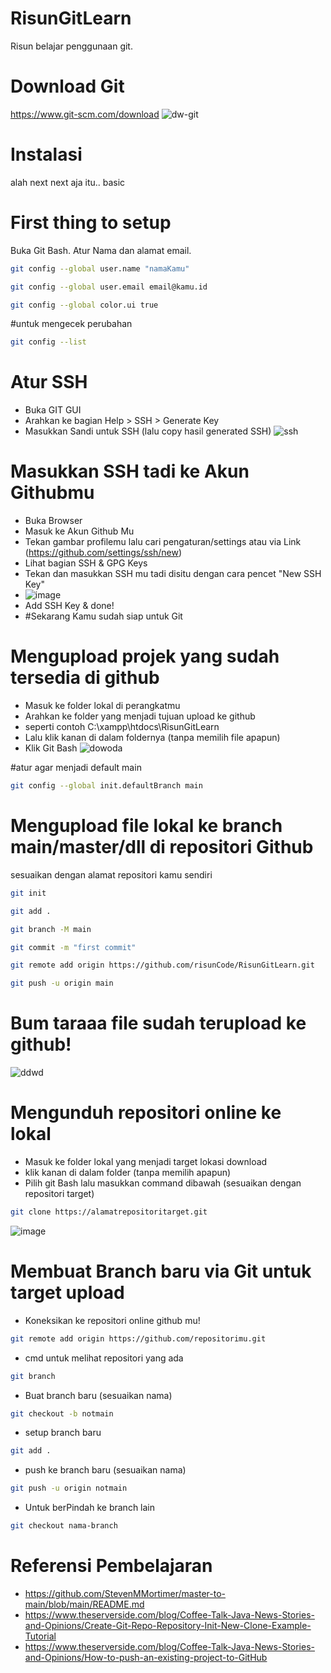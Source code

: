 # RisunGitLearn
Risun belajar penggunaan git.

# Download Git 
https://www.git-scm.com/download 
![dw-git](https://github.com/risunCode/RisunGitLearn/assets/155391863/1e7747fe-ab17-4e25-be14-56ad10f39c22)

# Instalasi
alah next next aja itu.. basic

# First thing to setup
Buka Git Bash.
Atur Nama dan alamat email.
```bash
git config --global user.name "namaKamu"
```
```bash
git config --global user.email email@kamu.id
```
```bash
git config --global color.ui true
```   

#untuk mengecek perubahan
```bash
git config --list
```    

# Atur SSH
- Buka GIT GUI
- Arahkan ke bagian Help > SSH > Generate Key
- Masukkan Sandi untuk SSH (lalu copy hasil generated SSH) 
![ssh](https://github.com/risunCode/RisunGitLearn/assets/155391863/8a8ce967-aa98-4b6e-9357-9c7c0e0f247f)

# Masukkan SSH tadi ke Akun Githubmu
- Buka Browser
- Masuk ke Akun Github Mu
- Tekan gambar profilemu lalu cari pengaturan/settings atau via Link (https://github.com/settings/ssh/new)
- Lihat bagian SSH & GPG Keys
- Tekan dan masukkan SSH mu tadi disitu dengan cara pencet "New SSH Key"
- ![image](https://github.com/risunCode/RisunGitLearn/assets/155391863/6ff2df2e-2249-41af-92b3-032a58618497)
- Add SSH Key & done!
- #Sekarang Kamu sudah siap untuk Git



# Mengupload projek yang sudah tersedia di github
- Masuk ke folder lokal di perangkatmu
- Arahkan ke folder yang menjadi tujuan upload ke github
- seperti contoh C:\xampp\htdocs\RisunGitLearn
- Lalu klik kanan di dalam foldernya (tanpa memilih file apapun)
- Klik Git Bash 
![dowoda](https://github.com/risunCode/RisunGitLearn/assets/155391863/26c03196-2324-4b6d-912f-ff6de63d8cea)

  
#atur agar menjadi default main
```bash
git config --global init.defaultBranch main
```

# Mengupload file lokal ke branch main/master/dll di repositori Github
sesuaikan dengan alamat repositori kamu sendiri
```bash
git init
```
```bash
git add .
```
```bash
git branch -M main
```
```bash
git commit -m "first commit"
```
```bash
git remote add origin https://github.com/risunCode/RisunGitLearn.git
```
```bash
git push -u origin main
``` 
# Bum taraaa file sudah terupload ke github!
![ddwd](https://github.com/risunCode/RisunGitLearn/assets/155391863/f061ad35-c931-42b9-94a7-82c9e390ed04)

# Mengunduh repositori online ke lokal
- Masuk ke folder lokal yang menjadi target lokasi download
- klik kanan di dalam folder (tanpa memilih apapun)
- Pilih git Bash lalu masukkan command dibawah (sesuaikan dengan repositori target)
```bash
git clone https://alamatrepositoritarget.git
``` 
![image](https://github.com/risunCode/RisunGitLearn/assets/155391863/ef20651e-78b4-407f-8c19-afcafbc74b7b)

# Membuat Branch baru via Git untuk target upload 
- Koneksikan ke repositori online github mu!
```bash
git remote add origin https://github.com/repositorimu.git
```
- cmd untuk melihat repositori yang ada
```bash
git branch
```
- Buat branch baru (sesuaikan nama)
```bash
git checkout -b notmain
```
- setup branch baru
```bash
git add .
```
- push ke branch baru (sesuaikan nama)
```bash
git push -u origin notmain
```
- Untuk berPindah ke branch lain
```bash
git checkout nama-branch
```

# Referensi Pembelajaran
- https://github.com/StevenMMortimer/master-to-main/blob/main/README.md
- https://www.theserverside.com/blog/Coffee-Talk-Java-News-Stories-and-Opinions/Create-Git-Repo-Repository-Init-New-Clone-Example-Tutorial
- https://www.theserverside.com/blog/Coffee-Talk-Java-News-Stories-and-Opinions/How-to-push-an-existing-project-to-GitHub
